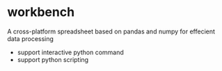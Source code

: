 # workbench
A cross-platform spreadsheet based on pandas and numpy for effecient data processing

- support interactive python command
- support python scripting